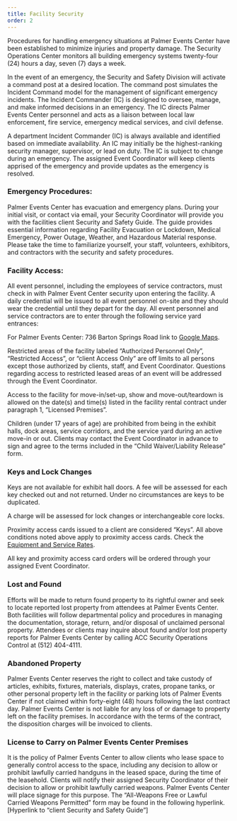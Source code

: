 ```yaml
---
title: Facility Security
order: 2
---
```


Procedures for handling emergency situations at Palmer Events Center have been established to minimize injuries and property damage. The Security Operations Center monitors all building emergency systems twenty-four (24) hours a day, seven (7) days a week.

In the event of an emergency, the Security and Safety Division will activate a command post at a desired location. The command post simulates the Incident Command model for the management of significant emergency incidents. The Incident Commander (IC) is designed to oversee, manage, and make informed decisions in an emergency. The IC directs Palmer Events Center personnel and acts as a liaison between local law enforcement, fire service, emergency medical services, and civil defense.

A department Incident Commander (IC) is always available and identified based on immediate availability. An IC may initially be the highest-ranking security manager, supervisor, or lead on duty. The IC is subject to change during an emergency. The assigned Event Coordinator will keep clients apprised of the emergency and provide updates as the emergency is resolved.

### Emergency Procedures:

Palmer Events Center has evacuation and emergency plans. During your initial visit, or contact via email, your Security Coordinator will provide you with the facilities client Security and Safety Guide. The guide provides essential information regarding Facility Evacuation or Lockdown, Medical Emergency, Power Outage, Weather, and Hazardous Material response. Please take the time to familiarize yourself, your staff, volunteers, exhibitors, and contractors with the security and safety procedures.

### Facility Access:

All event personnel, including the employees of service contractors, must check in with Palmer Event Center security upon entering the facility. A daily credential will be issued to all event personnel on-site and they should wear the credential until they depart for the day. All event personnel and service contractors are to enter through the following service yard entrances:

For Palmer Events Center: 736 Barton Springs Road link to [Google Maps](https://www.google.com/maps/place/736-820+Barton+Springs+Rd,+Austin,+TX+78704/@30.259208,-97.7517966,17z/data=!3m1!4b1!4m6!3m5!1s0x8644b504bb30643d:0x9a4ec02565fb0d8f!8m2!3d30.259208!4d-97.7517966!16s%2Fg%2F11fgm7ypy0?entry=ttu).

Restricted areas of the facility labeled “Authorized Personnel Only”, “Restricted Access”, or “client Access Only” are off limits to all persons except those authorized by clients, staff, and Event Coordinator. Questions regarding access to restricted leased areas of an event will be addressed through the Event Coordinator.

Access to the facility for move-in/set-up, show and move-out/teardown is allowed on the date(s) and time(s) listed in the facility rental contract under paragraph 1, “Licensed Premises”.

Children (under 17 years of age) are prohibited from being in the exhibit halls, dock areas, service corridors, and the service yard during an active move-in or out. Clients may contact the Event Coordinator in advance to sign and agree to the terms included in the “Child Waiver/Liability Release” form.

### Keys and Lock Changes

Keys are not available for exhibit hall doors. A fee will be assessed for each key checked out and not returned. Under no circumstances are keys to be duplicated.

A charge will be assessed for lock changes or interchangeable core locks.

Proximity access cards issued to a client are considered “Keys”. All above conditions noted above apply to proximity access cards. Check the [Equipment and Service Rates](https://assets.palmereventscenter.com/2023/PEC_Equipment_Services_FY2023.pdf).

All key and proximity access card orders will be ordered through your assigned Event Coordinator.

### Lost and Found 

Efforts will be made to return found property to its rightful owner and seek to locate reported lost property from attendees at Palmer Events Center. Both facilities will follow departmental policy and procedures in managing the documentation, storage, return, and/or disposal of unclaimed personal property. Attendees or clients may inquire about found and/or lost property reports for Palmer Events Center by calling ACC Security Operations Control at (512) 404-4111.

### Abandoned Property

Palmer Events Center reserves the right to collect and take custody of articles, exhibits, fixtures, materials, displays, crates, propane tanks, or other personal property left in the facility or parking lots of Palmer Events Center if not claimed within forty-eight (48) hours following the last contract day. Palmer Events Center is not liable for any loss of or damage to property left on the facility premises. In accordance with the terms of the contract, the disposition charges will be invoiced to clients.

### License to Carry on Palmer Events Center Premises

It is the policy of Palmer Events Center to allow clients who lease space to generally control access to the space, including any decision to allow or prohibit lawfully carried handguns in the leased space, during the time of the leasehold. Clients will notify their assigned Security Coordinator of their decision to allow or prohibit lawfully carried weapons. Palmer Events Center will place signage for this purpose. The “All-Weapons Free or Lawful Carried Weapons Permitted” form may be found in the following hyperlink. [Hyperlink to “client Security and Safety Guide”]
